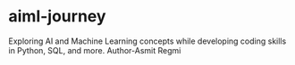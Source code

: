 # aiml-journey
Exploring AI and Machine Learning concepts while developing coding skills in Python, SQL, and more.
 Author-Asmit Regmi
